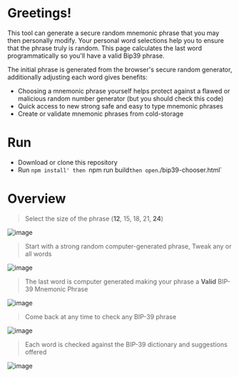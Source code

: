 # Greetings!

This tool can generate a secure random mnemonic phrase that you may then personally modify. Your personal word selections help you to ensure that the phrase truly is random. This page calculates the last word programmatically so you'll have a valid Bip39 phrase.

The initial phrase is generated from the browser's secure random generator, additionally adjusting each word gives benefits:

* Choosing a mnemonic phrase yourself helps protect against a flawed or malicious random number generator (but you should check this code)
* Quick access to new strong safe and easy to type mnemonic phrases
* Create or validate mnemonic phrases from cold-storage

# Run

- Download or clone this repository
- Run `npm install' then `npm run build` then open `./bip39-chooser.html`

# Overview

> Select the size of the phrase (**12**, 15, 18, 21, **24**)

![image](https://user-images.githubusercontent.com/204121/105982333-c008ec00-605c-11eb-8387-c58c437e9825.png)

> Start with a strong random computer-generated phrase, Tweak any or all words

![image](https://user-images.githubusercontent.com/204121/105982783-62c16a80-605d-11eb-815c-ffd6248994a9.png)

> The last word is computer generated making your phrase a **Valid** BIP-39 Mnemonic Phrase

![image](https://user-images.githubusercontent.com/204121/105982881-84baed00-605d-11eb-8f49-6cc24f14eecd.png)

> Come back at any time to check any BIP-39 phrase

![image](https://user-images.githubusercontent.com/204121/105983214-00b53500-605e-11eb-9bd6-ba326883fe9c.png)

> Each word is checked against the BIP-39 dictionary and suggestions offered

![image](https://user-images.githubusercontent.com/204121/105983253-11fe4180-605e-11eb-9d25-c79ecd46aa59.png)

